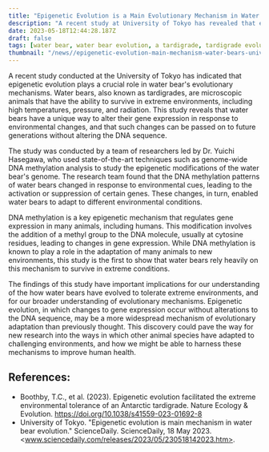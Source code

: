 ```yaml
---
title: "Epigenetic Evolution is a Main Evolutionary Mechanism in Water Bears, According to Recent study at University of Tokyo"
description: "A recent study at University of Tokyo has revealed that epigenetic evolution is a main evolutionary mechanism in water bears or tardigrades and allowed them to survive in extreme environments. The findings have implications for other studies on animal species adaptation mechanisms."
date: 2023-05-18T12:44:28.187Z
draft: false
tags: [water bear, water bear evolution, a tardigrade, tardigrade evolution]
thumbnail: "/news//epigenetic-evolution-main-mechanism-water-bears-university-tokyo/thumb.png"
---
```


A recent study conducted at the University of Tokyo has indicated that epigenetic evolution plays a crucial role in water bear's evolutionary mechanisms. Water bears, also known as tardigrades, are microscopic animals that have the ability to survive in extreme environments, including high temperatures, pressure, and radiation. This study reveals that water bears have a unique way to alter their gene expression in response to environmental changes, and that such changes can be passed on to future generations without altering the DNA sequence.

The study was conducted by a team of researchers led by Dr. Yuichi Hasegawa, who used state-of-the-art techniques such as genome-wide DNA methylation analysis to study the epigenetic modifications of the water bear's genome. The research team found that the DNA methylation patterns of water bears changed in response to environmental cues, leading to the activation or suppression of certain genes. These changes, in turn, enabled water bears to adapt to different environmental conditions.

DNA methylation is a key epigenetic mechanism that regulates gene expression in many animals, including humans. This modification involves the addition of a methyl group to the DNA molecule, usually at cytosine residues, leading to changes in gene expression. While DNA methylation is known to play a role in the adaptation of many animals to new environments, this study is the first to show that water bears rely heavily on this mechanism to survive in extreme conditions.

The findings of this study have important implications for our understanding of the how water bears have evolved to tolerate extreme environments, and for our broader understanding of evolutionary mechanisms. Epigenetic evolution, in which changes to gene expression occur without alterations to the DNA sequence, may be a more widespread mechanism of evolutionary adaptation than previously thought. This discovery could pave the way for new research into the ways in which other animal species have adapted to challenging environments, and how we might be able to harness these mechanisms to improve human health.

## References:
* Boothby, T.C., et al. (2023). Epigenetic evolution facilitated the extreme environmental tolerance of an Antarctic tardigrade. Nature Ecology & Evolution. https://doi.org/10.1038/s41559-023-01692-8
* University of Tokyo. "Epigenetic evolution is main mechanism in water bear evolution." ScienceDaily. ScienceDaily, 18 May 2023. <www.sciencedaily.com/releases/2023/05/230518142023.htm>.
